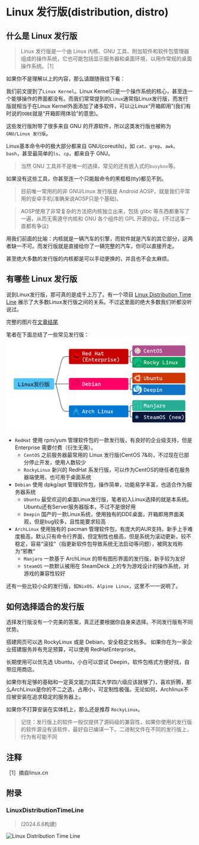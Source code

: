 # Linux 发行版(distribution, distro)

## 什么是 Linux 发行版

> Linux 发行版是一个由 Linux 内核、GNU 工具、附加软件和软件包管理器组成的操作系统，它也可能包括显示服务器和桌面环境，以用作常规的桌面操作系统。［1］

如果你不是理解以上的内容，那么请跟随我往下看：

我们前文提到了`Linux Kernel`。Linux Kernel只是一个操作系统的核心，甚至连一个能够操作的界面都没有。而我们常常提到的`Linux`通常指Linux发行版，而发行版就相当于在Linux Kernel外面添加了诸多软件，可以让Linux“开箱即用”(我们有时说的`OOBE`就是“开箱即用体验”的意思)。

这些发行版附带了很多来自 GNU 的开源软件，所以这类发行版也被称为`GNU/Linux 发行版`。

Linux基本命令中的极大部分都来自 GNU(coreutils)，如 `cat`、`grep`、`awk`、`bash`，甚至最简单的`ls`、`cp`，都来自于 GNU。

> 当然 GNU 工具并不是唯一的选择，常见的还有嵌入式的`busybox`等。

如果没有这些工具，你甚至连一个只能敲命令的黑框框(tty)都见不到。

> 目前唯一常用的的非 GNU/Linux 发行版是 Android AOSP，就是我们平常用的安卓手机(准确来说AOSP只是个基础)。

> AOSP使用了非常复杂的方法把内核独立出来，包括 glibc 等东西都重写了一遍，从而无需遵守内核和 GNU 各个组件的 GPL 开源协议。(不过这事一直都有争议)

用我们前面的比喻：内核就是一辆汽车的引擎，而软件就是汽车的其它部分，这两者缺一不可。而发行版就是直接给你了一辆完整的汽车，你可以直接开走。

甚至绝大多数的发行版的内核都是可以手动更换的，并且也不会太麻烦。

## 有哪些 Linux 发行版

说到Linux发行版，那可真的是成千上万了。有一个项目 [Linux Distribution Time Line](https://github.com/FabioLolix/LinuxTimeline) 展示了大多数Linux发行版之间的关系。不过这里面的绝大多数我们听都没听说过。

完整的图片在[文章结尾](#linuxdistributiontimeline)

笔者在下面总结了一些常见发行版：
![Distros](./assets/2.3.2.png)

* `RedHat` 使用 rpm/yum 管理软件包的一款发行版，有良好的企业级支持，但是 Enterprise 需要付费（衍生无需）。
  * `CentOS` 之前服务器最常用的 Linux 发行版(CentOS 7&8)，不过现在已部分停止开发，使用人数较少
  * `RockyLinux` 新兴的 RedHat 系发行版，可以作为CentOS的继任者在服务器端使用，也可用于桌面系统
* `Debian` 使用 dpkg/apt 管理软件包，操作简单，功能易学丰富，也适合作为服务器系统
  * `Ubuntu` 最受欢迎的桌面Linux发行版，笔者初入Linux选择的就是本系统。Ubuntu还有Server服务器版本，不过不是很好用
  * `Deepin` 国产的一款Linux系统，使用独有的DDE桌面，开箱即用界面美观，但是bug较多，且性能要求较高
* `ArchLinux` 使用独有的 pacman 管理软件包，有庞大的AUR支持。新手上手难度极高，默认只有命令行界面，但定制性也极高，但是系统为滚动更新，较不稳定，容易“滚挂”（指更新软件包导致系统无法启动等问题），被网友戏称为“邪教”
  * `Manjaro` 一款基于 ArchLinux 的带有图形界面的发行版，新手较为友好
  * `SteamOS` 一款默认被用在 SteamDeck 上的专为游戏设计的操作系统，对游戏的兼容性较好

还有一些比较小众的发行版，如`NixOS`、`Alpine Linux`，这里不一一说明了。

## 如何选择适合的发行版

选择发行版没有一个完美的答案，真正还要根据你自身来选择。不同发行版有不同优势。

搭建网页可以选 RockyLinux 或是 Debian，安全稳定文档多。
如果你在为一家企业搭建服务并有充足预算，可以使用 RedHatEnterprise。

长期使用可以优先选 Ubuntu，小白可以尝试 Deepin，软件包格式方便好找，自带应用商店。

如果你有足够的基础和一定英文能力(其实大学四六级应该就够了)，喜欢折腾，那么ArchLinux是你的不二之选，占用小，可定制性极强。无论如何，Archlinux不应被安装在追求稳定的服务器上。

如果你不打算安装在实体机上，那么还是推荐 `RockyLinux`。

> 记住：发行版上的软件一般仅提供了源码级的兼容性，如果你使用的发行版的软件源没有该软件，最好自已编译一下。二进制文件在不同的发行版上，行为有可能不同

## 注释
［1］摘自linux.cn

## 附录

### LinuxDistributionTimeLine

> (2024.6.6构建)

![Linux Distribution Time Line](./assets/2.3.1.svg)

